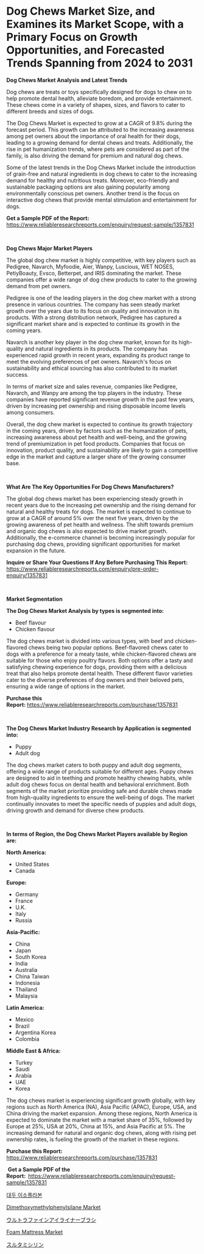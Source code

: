 <p><h1>Dog Chews Market Size, and Examines its Market Scope, with a Primary Focus on Growth Opportunities, and Forecasted Trends Spanning from 2024 to 2031</h1></p><p><strong>Dog Chews Market Analysis and Latest Trends</strong></p>
<p><p>Dog chews are treats or toys specifically designed for dogs to chew on to help promote dental health, alleviate boredom, and provide entertainment. These chews come in a variety of shapes, sizes, and flavors to cater to different breeds and sizes of dogs.</p><p>The Dog Chews Market is expected to grow at a CAGR of 9.8% during the forecast period. This growth can be attributed to the increasing awareness among pet owners about the importance of oral health for their dogs, leading to a growing demand for dental chews and treats. Additionally, the rise in pet humanization trends, where pets are considered as part of the family, is also driving the demand for premium and natural dog chews.</p><p>Some of the latest trends in the Dog Chews Market include the introduction of grain-free and natural ingredients in dog chews to cater to the increasing demand for healthy and nutritious treats. Moreover, eco-friendly and sustainable packaging options are also gaining popularity among environmentally conscious pet owners. Another trend is the focus on interactive dog chews that provide mental stimulation and entertainment for dogs.</p></p>
<p><strong>Get a Sample PDF of the Report:&nbsp;</strong> <a href="https://www.reliableresearchreports.com/enquiry/request-sample/1357831">https://www.reliableresearchreports.com/enquiry/request-sample/1357831</a></p>
<p>&nbsp;</p>
<p><strong>Dog Chews Major Market Players</strong></p>
<p><p>The global dog chew market is highly competitive, with key players such as Pedigree, Navarch, Myfoodie, Aier, Wanpy, Luscious, WET NOSES, PetiyBoauty, Evsco, Betterpet, and IRIS dominating the market. These companies offer a wide range of dog chew products to cater to the growing demand from pet owners.</p><p>Pedigree is one of the leading players in the dog chew market with a strong presence in various countries. The company has seen steady market growth over the years due to its focus on quality and innovation in its products. With a strong distribution network, Pedigree has captured a significant market share and is expected to continue its growth in the coming years.</p><p>Navarch is another key player in the dog chew market, known for its high-quality and natural ingredients in its products. The company has experienced rapid growth in recent years, expanding its product range to meet the evolving preferences of pet owners. Navarch's focus on sustainability and ethical sourcing has also contributed to its market success.</p><p>In terms of market size and sales revenue, companies like Pedigree, Navarch, and Wanpy are among the top players in the industry. These companies have reported significant revenue growth in the past few years, driven by increasing pet ownership and rising disposable income levels among consumers.</p><p>Overall, the dog chew market is expected to continue its growth trajectory in the coming years, driven by factors such as the humanization of pets, increasing awareness about pet health and well-being, and the growing trend of premiumization in pet food products. Companies that focus on innovation, product quality, and sustainability are likely to gain a competitive edge in the market and capture a larger share of the growing consumer base.</p></p>
<p>&nbsp;</p>
<p><strong>What Are The Key Opportunities For Dog Chews Manufacturers?</strong></p>
<p><p>The global dog chews market has been experiencing steady growth in recent years due to the increasing pet ownership and the rising demand for natural and healthy treats for dogs. The market is expected to continue to grow at a CAGR of around 5% over the next five years, driven by the growing awareness of pet health and wellness. The shift towards premium and organic dog chews is also expected to drive market growth. Additionally, the e-commerce channel is becoming increasingly popular for purchasing dog chews, providing significant opportunities for market expansion in the future.</p></p>
<p><strong>Inquire or Share Your Questions If Any Before Purchasing This Report:</strong> <a href="https://www.reliableresearchreports.com/enquiry/pre-order-enquiry/1357831">https://www.reliableresearchreports.com/enquiry/pre-order-enquiry/1357831</a></p>
<p>&nbsp;</p>
<p><strong>Market Segmentation</strong></p>
<p><strong>The Dog Chews Market Analysis by types is segmented into:</strong></p>
<p><ul><li>Beef flavour</li><li>Chicken flavour</li></ul></p>
<p><p>The dog chews market is divided into various types, with beef and chicken-flavored chews being two popular options. Beef-flavored chews cater to dogs with a preference for a meaty taste, while chicken-flavored chews are suitable for those who enjoy poultry flavors. Both options offer a tasty and satisfying chewing experience for dogs, providing them with a delicious treat that also helps promote dental health. These different flavor varieties cater to the diverse preferences of dog owners and their beloved pets, ensuring a wide range of options in the market.</p></p>
<p><strong>Purchase this Report:&nbsp;</strong><a href="https://www.reliableresearchreports.com/purchase/1357831">https://www.reliableresearchreports.com/purchase/1357831</a></p>
<p>&nbsp;</p>
<p><strong>The Dog Chews Market Industry Research by Application is segmented into:</strong></p>
<p><ul><li>Puppy</li><li>Adult dog</li></ul></p>
<p><p>The dog chews market caters to both puppy and adult dog segments, offering a wide range of products suitable for different ages. Puppy chews are designed to aid in teething and promote healthy chewing habits, while adult dog chews focus on dental health and behavioral enrichment. Both segments of the market prioritize providing safe and durable chews made from high-quality ingredients to ensure the well-being of dogs. The market continually innovates to meet the specific needs of puppies and adult dogs, driving growth and demand for diverse chew products.</p></p>
<p>&nbsp;</p>
<p><strong>In terms of Region, the Dog Chews Market Players available by Region are:</strong></p>
<p>
    <p> <strong> North America: </strong>
        <ul>
            <li>United States</li>
            <li>Canada</li>
        </ul>
        </p> 
    <p> <strong> Europe: </strong>
        <ul>
            <li>Germany</li>
            <li>France</li>
            <li>U.K.</li>
            <li>Italy</li>
            <li>Russia</li>
        </ul>
        </p> 
    <p> <strong> Asia-Pacific: </strong>
        <ul>
            <li>China</li>
            <li>Japan</li>
            <li>South Korea</li>
            <li>India</li>
            <li>Australia</li>
            <li>China Taiwan</li>
            <li>Indonesia</li>
            <li>Thailand</li>
            <li>Malaysia</li>
        </ul>
        </p> 
    <p> <strong> Latin America: </strong>
        <ul>
            <li>Mexico</li>
            <li>Brazil</li>
            <li>Argentina Korea</li>
            <li>Colombia</li>
        </ul>
        </p> 
    <p> <strong> Middle East & Africa: </strong>
        <ul>
            <li>Turkey</li>
            <li>Saudi</li>
            <li>Arabia</li>
            <li>UAE</li>
            <li>Korea</li>
        </ul>
    </p>
    </p>
<p><p>The dog chews market is experiencing significant growth globally, with key regions such as North America (NA), Asia Pacific (APAC), Europe, USA, and China driving the market expansion. Among these regions, North America is expected to dominate the market with a market share of 35%, followed by Europe at 25%, USA at 20%, China at 15%, and Asia Pacific at 5%. The increasing demand for natural and organic dog chews, along with rising pet ownership rates, is fueling the growth of the market in these regions.</p></p>
<p><strong>Purchase this Report: </strong><a href="https://www.reliableresearchreports.com/purchase/1357831">https://www.reliableresearchreports.com/purchase/1357831</a></p>
<p>&nbsp;<strong>Get a Sample PDF of the Report:&nbsp;&nbsp;</strong><a href="https://www.reliableresearchreports.com/enquiry/request-sample/1357831">https://www.reliableresearchreports.com/enquiry/request-sample/1357831</a></p>
<p><strong></strong></p>
<p><p><a href="https://github.com/trmesnao7959541/Market-Research-Report-List-1/blob/main/10019882606.md">대두 이소플라본</a></p><p><a href="https://issuu.com/reportprime-2/docs/dimethoxymethylphenylsilane-market-size-2030.pptx">Dimethoxymethylphenylsilane Market</a></p><p><a href="https://github.com/adcxff01450218/Market-Research-Report-List-1/blob/main/26400592975.md">ウルトラファインアイライナーブラシ</a></p><p><a href="https://github.com/sonuprakash1/Market-Research-Report-List-1/blob/main/foam-mattress-market.md">Foam Mattress Market</a></p><p><a href="https://medium.com/@nicholas.ellison0076890/%E3%82%B9%E3%83%AB%E3%82%BF%E3%83%9F%E3%82%B7%E3%83%AA%E3%83%B3%E5%B8%82%E5%A0%B4%E3%83%AC%E3%83%9D%E3%83%BC%E3%83%88%E3%81%AF-%E3%81%93%E3%81%AE%E5%B8%82%E5%A0%B4%E3%81%AE%E6%9C%80%E6%96%B0%E3%81%AE%E3%83%88%E3%83%AC%E3%83%B3%E3%83%89%E3%82%84%E6%88%90%E9%95%B7%E6%A9%9F%E4%BC%9A%E3%82%92%E6%98%8E%E3%82%89%E3%81%8B%E3%81%AB%E3%81%97%E3%81%A6%E3%81%84%E3%81%BE%E3%81%99-8461f8df0741">スルタミシリン</a></p></p>